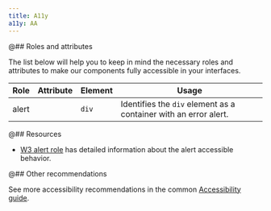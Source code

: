 ```yaml
---
title: A11y
a11y: AA
---
```


@## Roles and attributes

The list below will help you to keep in mind the necessary roles and attributes to make our components fully accessible in your interfaces.

| Role  | Attribute | Element | Usage                                                            |
| ----- | --------- | ------- | ---------------------------------------------------------------- |
| alert |           | `div`   | Identifies the `div` element as a container with an error alert. |

@## Resources

- [W3 alert role](https://developer.mozilla.org/en-US/docs/Web/Accessibility/ARIA/Roles/alert_role) has detailed information about the alert accessible behavior.

@## Other recommendations

See more accessibility recommendations in the common [Accessibility guide](/core-principles/a11y/).
